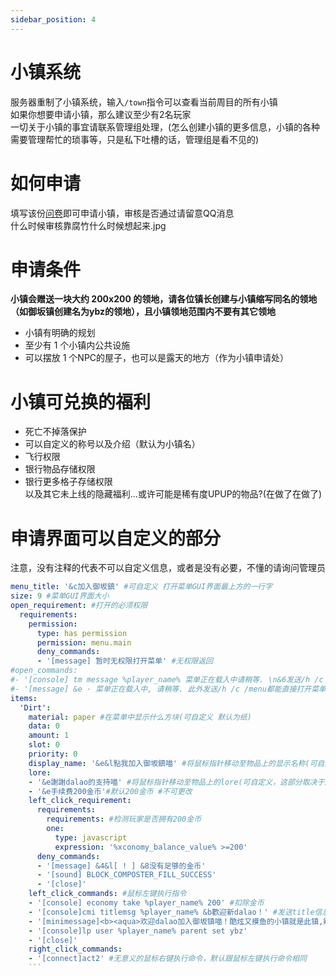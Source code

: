 ```yaml
---
sidebar_position: 4
---
```


# 小镇系统

服务器重制了小镇系统，输入`/town`指令可以查看当前周目的所有小镇  
如果你想要申请小镇，那么建议至少有2名玩家  
一切关于小镇的事宜请联系管理组处理，(怎么创建小镇的更多信息，小镇的各种需要管理帮忙的琐事等，只是私下吐槽的话，管理组是看不见的)  

# 如何申请

填写该份[问卷](https://wj.qq.com/s2/14245674/21b7/)即可申请小镇，审核是否通过请留意QQ消息  
什么时候审核靠腐竹什么时候想起来.jpg  

# 申请条件
**小镇会赠送一块大约 200x200 的领地，请各位镇长创建与小镇缩写同名的领地（如御坂镇创建名为ybz的领地），且小镇领地范围内不要有其它领地**  
* 小镇有明确的规划  
* 至少有 1 个小镇内公共设施  
* 可以摆放 1 个NPC的屋子，也可以是露天的地方（作为小镇申请处） 

# 小镇可兑换的福利

* 死亡不掉落保护
* 可以自定义的称号以及介绍（默认为小镇名）
* 飞行权限
* 银行物品存储权限
* 银行更多格子存储权限  
以及其它未上线的隐藏福利...或许可能是稀有度UPUP的物品?(在做了在做了)  

# 申请界面可以自定义的部分
注意，没有注释的代表不可以自定义信息，或者是没有必要，不懂的请询问管理员
```yaml
menu_title: '&c加入御坂鎮' #可自定义 打开菜单GUI界面最上方的一行字
size: 9 #菜单GUI界面大小
open_requirement: #打开的必须权限
  requirements:
    permission:
      type: has permission
      permission: menu.main
      deny_commands:
      - '[message] 暂时无权限打开菜单' #无权限返回
#open_commands:
#- '[console] tm message %player_name% 菜单正在载入中请稍等. \n&6发送/h /c /menu都能直接打开菜单'
#- '[message] &e · 菜单正在载入中, 请稍等. 此外发送/h /c /menu都能直接打开菜单'
items:
  'Dirt':
    material: paper #在菜单中显示什么方块(可自定义 默认为纸)
    data: 0
    amount: 1
    slot: 0
    priority: 0
    display_name: '&e&l點我加入御坂鎮喵' #将鼠标指针移动至物品上的显示名称(可自定义)
    lore:
    - '&e謝謝dalao的支持喵' #将鼠标指针移动至物品上的lore(可自定义，这部分取决于问卷中''给萌新的寄语'')
    - '&e手续费200金币'#默认200金币 #不可更改
    left_click_requirement:
      requirements:
        requirements: #检测玩家是否拥有200金币
        one:
          type: javascript
          expression: '%xconomy_balance_value% >=200'
      deny_commands:
      - '[message] &4&l[ ! ] &8没有足够的金币'
      - '[sound] BLOCK_COMPOSTER_FILL_SUCCESS' 
      - '[close]'
    left_click_commands: #鼠标左键执行指令
    - '[console] economy take %player_name% 200' #扣除金币
    - '[console]cmi titlemsg %player_name% &b歡迎新dalao！' #发送title信息(可自定义)
    - '[minimessage]<b><aqua>欢迎dalao加入御坂镇喵！酷炫又摸鱼的小镇就是此镇,欸嘿</aqua></b>' #发送游戏内类似私聊的消息 但MiniMessage语法 预览见此(可自定义) https://webui.advntr.dev/
    - '[console]lp user %player_name% parent set ybz'
    - '[close]'
    right_click_commands:
    - '[connect]act2' #无意义的鼠标右键执行命令，默认跟鼠标左键执行命令相同
    ```